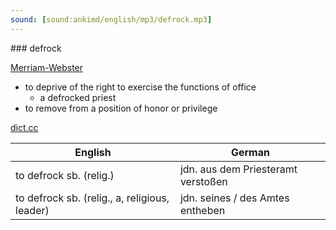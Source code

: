 ```yaml
---
sound: [sound:ankimd/english/mp3/defrock.mp3]
---
```


\### defrock

[Merriam-Webster](https://www.merriam-webster.com/dictionary/defrock)

- to deprive of the right to exercise the functions of office
    - a defrocked priest
- to remove from a position of honor or privilege

[dict.cc](https://www.dict.cc/defrock)

| English        | German       |
| -------------- | ------------ |
| to defrock sb. (relig.) | jdn. aus dem Priesteramt verstoßen |
| to defrock sb. (relig., a, religious, leader) | jdn. seines / des Amtes entheben |
